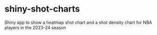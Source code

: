 # shiny-shot-charts
Shiny app to show a heatmap shot chart and a shot density chart for NBA players in the 2023-24 season
